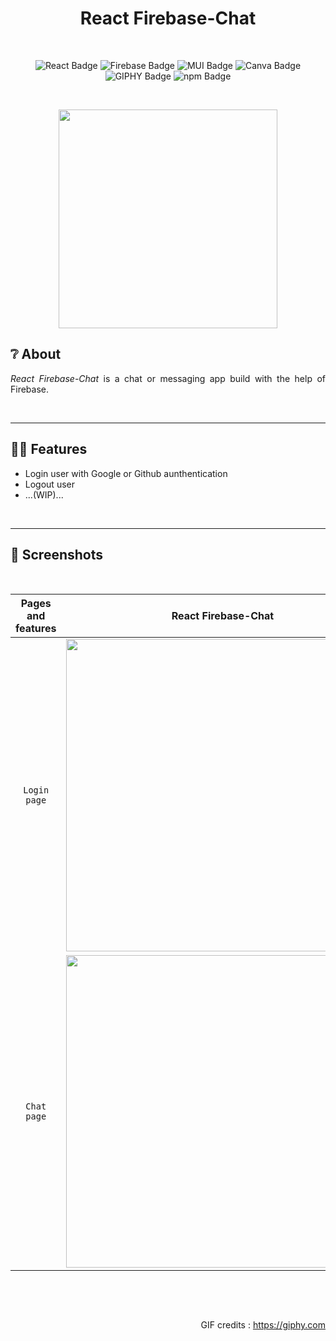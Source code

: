 <h1 align="center">React Firebase-Chat</h1><br/>

<div align="center">
  
![React Badge](https://img.shields.io/badge/React-61DAFB?style=for-the-badge&logo=react&logoColor=white)
![Firebase Badge](https://img.shields.io/badge/firebase-FFCA28?style=for-the-badge&logo=firebase&logoColor=white)
![MUI Badge](https://img.shields.io/badge/MUI-007FFF?style=for-the-badge&logo=mui&logoColor=white)
![Canva Badge](https://img.shields.io/badge/Canva-00C4CC?style=for-the-badge&logo=canva&logoColor=white)
![GIPHY Badge](https://img.shields.io/badge/giphy-FF6666?style=for-the-badge&logo=giphy&logoColor=white)
![npm Badge](https://img.shields.io/badge/npm-CB3837?style=for-the-badge&logo=npm&logoColor=white)
  
</div>

<br/><p align="center"> <img align="center" src="https://media.giphy.com/media/Lopx9eUi34rbq/giphy.gif" width="350" height="auto"/></p>

## ❔ About

<p align="justify"><i>React Firebase-Chat</i> is a chat or messaging app build with the help of Firebase.</p><br/>

---

## 💬🔥 Features

- Login user with Google or Github aunthentication
- Logout user
- ...(WIP)...
<br/>

---

## 📸 Screenshots

<br/><div align="center">
  
|Pages and features|React Firebase-Chat|
| :----------------: | :---------------------------------------------------: |
|`Login page`|<img src=""  width="500" height="auto" />|
|`Chat page` |<img src=""  width="500" height="auto">|
  
</div><br/>

<br/><p align="right">GIF credits : https://giphy.com</p>
